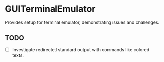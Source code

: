 # GUITerminalEmulator

Provides setup for terminal emulator, demonstrating issues and challenges.

## TODO

- [ ] Investigate redirected standard output with commands like colored texts.
